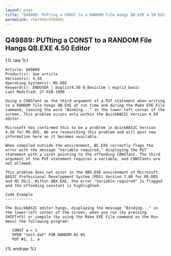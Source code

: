 ```yaml
---
layout: page
title: "Q49889: PUTting a CONST to a RANDOM File Hangs QB.EXE 4.50 Editor"
permalink: /kb/049/Q49889/
---
```


## Q49889: PUTting a CONST to a RANDOM File Hangs QB.EXE 4.50 Editor

{% raw %}

	Article: Q49889
	Product(s): See article
	Version(s): 4.50
	Operating System(s): MS-DOS
	Keyword(s): ENDUSER | buglist4.50 B_BasicCom | mspl13_basic
	Last Modified: 27-FEB-1990
	
	Using a CONSTant as the third argument of a PUT statement when writing
	to a RANDOM file hangs QB.EXE at run time and during the Make EXE File
	command, leaving the word "Binding..." in the lower-left corner of the
	screen. This problem occurs only within the QuickBASIC Version 4.50
	editor.
	
	Microsoft has confirmed this to be a problem in QuickBASIC Version
	4.50 for MS-DOS. We are researching this problem and will post new
	information here as it becomes available.
	
	When compiled outside the environment, BC.EXE correctly flags the
	error with the message "Variable required," displaying the PUT
	statement with a caret pointing to the offending CONSTant. The third
	argument of the PUT statement requires a variable, and CONSTants are
	not allowed.
	
	This problem does not occur in the QBX.EXE environment of Microsoft
	BASIC Professional Development System (PDS) Version 7.00 for MS-DOS
	and MS OS/2. Within QBX.EXE, the error "Variable required" is flagged
	and the offending constant is highlighted.
	
	Code Example
	------------
	
	The QuickBASIC editor hangs, displaying the message "Binding..." in
	the lower-left corner of the screen, when you run (by pressing
	SHIFT+F5) or compile (by using the Make EXE File command on the Run
	menu) the following program:
	
	   CONST a = 1
	   OPEN "test.dat" FOR RANDOM AS #1
	   PUT #1, 1, a

{% endraw %}
